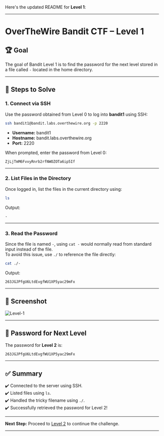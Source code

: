 Here's the updated README for **Level 1**:

---

# OverTheWire Bandit CTF – Level 1

## 🏆 **Goal**  
The goal of Bandit Level 1 is to find the password for the next level stored in a file called `-` located in the home directory.

---

## 🚀 **Steps to Solve**

### 1. **Connect via SSH**  
Use the password obtained from Level 0 to log into **bandit1** using SSH:

```bash
ssh bandit1@bandit.labs.overthewire.org -p 2220
```

- **Username:** bandit1  
- **Hostname:** bandit.labs.overthewire.org  
- **Port:** 2220  

When prompted, enter the password from Level 0:

```
ZjLjTmM6FvvyRnrb2rfNWOZOTa6ip5If
```

---

### 2. **List Files in the Directory**  
Once logged in, list the files in the current directory using:

```bash
ls
```

Output:
```
-
```

---

### 3. **Read the Password**  
Since the file is named `-`, using `cat -` would normally read from standard input instead of the file.  
To avoid this issue, use `./` to reference the file directly:

```bash
cat ./-
```

Output:
```
263JGJPfgU6LtdEvgfWU1XP5yac29mFx
```

---

## 📸 **Screenshot**   
![Level-1](https://github.com/user-attachments/assets/5ec0c441-2280-4a3d-8d11-fbfeba2613f5)


---

## 🔑 **Password for Next Level**  
The password for **Level 2** is:

```
263JGJPfgU6LtdEvgfWU1XP5yac29mFx
```

---

## ✅ **Summary**  
✔️ Connected to the server using SSH.  
✔️ Listed files using `ls`.  
✔️ Handled the tricky filename using `./`.  
✔️ Successfully retrieved the password for Level 2!  

---

**Next Step:** Proceed to [Level 2](https://overthewire.org/wargames/bandit/bandit2.html) to continue the challenge.  

---
